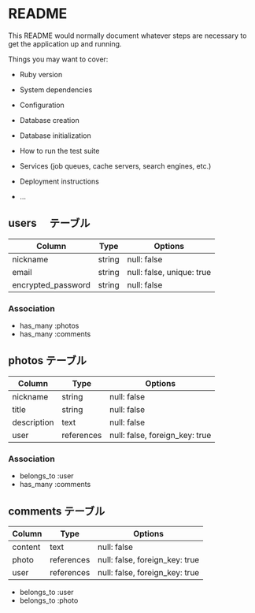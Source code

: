 # README

This README would normally document whatever steps are necessary to get the
application up and running.

Things you may want to cover:

* Ruby version

* System dependencies

* Configuration

* Database creation

* Database initialization

* How to run the test suite

* Services (job queues, cache servers, search engines, etc.)

* Deployment instructions

* ...

## users　 テーブル

|Column              |Type     |Options                    |
|--------------------|---------|---------------------------|
|nickname            |string   |null: false                |
|email               |string   |null: false, unique: true  |
|encrypted_password  |string   |null: false                |

### Association

- has_many :photos
- has_many :comments

## photos テーブル

|Column              |Type       |Options                        |
|--------------------|-----------|-------------------------------|
|nickname            |string     |null: false                    |
|title               |string     |null: false                    |
|description         |text       |null: false                    |
|user                |references |null: false, foreign_key: true |

### Association

- belongs_to :user
- has_many :comments

## comments テーブル

|Column              |Type       |Options                        |
|--------------------|-----------|-------------------------------|
|content             |text       |null: false                    |
|photo               |references |null: false, foreign_key: true |
|user                |references |null: false, foreign_key: true |

- belongs_to :user
- belongs_to :photo 

